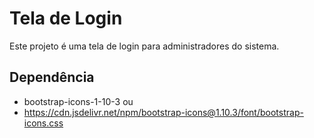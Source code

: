 # Tela de Login

Este projeto é uma tela de login para administradores do sistema.

## Dependência

* bootstrap-icons-1-10-3
ou
* https://cdn.jsdelivr.net/npm/bootstrap-icons@1.10.3/font/bootstrap-icons.css